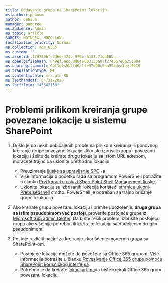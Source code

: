 ```yaml
---
title: Dodavanje grupe na SharePoint lokaciju
ms.author: pebaum
author: pebaum
manager: pamgreen
ms.audience: Admin
ms.topic: article
ROBOTS: NOINDEX, NOFOLLOW
localization_priority: Normal
ms.collection: Adm_O365
ms.custom: ''
ms.assetid: f7d730bf-0d6e-424c-970c-6137c71cb50b
ms.openlocfilehash: 049ef5acd80d64e00315ba07f274567e6a251904
ms.sourcegitcommit: 6bf1d945b4fd6a1fe37d00c5ea99adea7eef9910
ms.translationtype: MT
ms.contentlocale: sr-Latn-RS
ms.lasthandoff: 04/21/2020
ms.locfileid: "43642158"
---
```

# <a name="issues-when-creating-a-group-connected-site-in-sharepoint"></a>Problemi prilikom kreiranja grupe povezane lokacije u sistemu SharePoint

1. Došlo je do nekih uobičajenih problema prilikom kreiranja ili ponovnog kreiranja grupe povezane lokacije.
Ako ste izbrisali grupu i povezanu lokaciju i želite da kreirate drugu lokaciju sa istom URL adresom, moraćete trajno da uklonite prethodnu lokaciju.

   - Preuzimanje [ljuske za upravljanje SPO](https://support.office.com/article/introduction-to-the-sharepoint-online-management-shell-c16941c3-19b4-4710-8056-34c034493429) -a
   - Više informacija o početku rada sa programom PowerShell potražite u članku [Prvi koraci u usluzi SharePoint Shell Management ljuske](https://docs.microsoft.com/powershell/module/sharepoint-online/remove-sposite).
   - Uklonite lokaciju sa izbrisanih lokacija koristeći [stranicu ukloni-Prebrisedshell](https://docs.microsoft.com/powershell/module/sharepoint-online/remove-sposite?view=sharepoint-ps) cmdto. PowerShell je potreban za trajno brisanje grupnih lokacija.

1. Ako kreirate grupu povezanu lokaciju i primite upozorenje: **druga grupa sa istim pseudonimom već postoji**, proverite postojeće grupe iz [Microsoft 365 admin Center](https://admin.microsoft.com/AdminPortal/Home#/groups). Da biste rešili problem, izbrišite postojeću grupu ako više nije potrebna ili kreirajte lokaciju sa dodeljenim drugim pseudonimom.

1. Postoje različiti načini za kreiranje i korišćenje modernih grupa sa SharePoint-om.

   - Postojeće lokacije možete da povežete sa Office 365 grupom. Više informacija potražite u članku [Povezivanje Office 365 grupe pomoću SharePoint korisničkog interfejsa](https://docs.microsoft.com/sharepoint/dev/transform/modernize-connect-to-office365-group#connect-an-office-365-group-using-the-sharepoint-user-interface).
   - Potrebno je da kreirate [lokaciju tima](https://admin.microsoft.com/sharepoint)da biste kreirali Office 365 grupu povezanu lokaciju.
